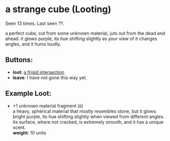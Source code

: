 # a strange cube (Looting)

Seen 13 times. Last seen ??.

a perfect cube, cut from some unknown material, juts out from the dead end ahead. it glows purple, its hue shifting slightly as your view of it changes angles, and it hums loudly.

## Buttons:

- **loot**: [a frigid intersection](a-frigid-intersection-Ntmsnt3.md)
- **leave**: I have not gone this way yet.

## Example Loot:

- +1 unknown material fragment (<code>O</code>)  
  a heavy, spherical material that mostly resembles stone, but it glows bright purple, its hue shifting slightly when viewed from different angles. its surface, where not cracked, is extremely smooth, and it has a unique scent.  
  **weight**: 10 units
